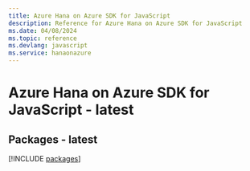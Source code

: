 ```yaml
---
title: Azure Hana on Azure SDK for JavaScript
description: Reference for Azure Hana on Azure SDK for JavaScript
ms.date: 04/08/2024
ms.topic: reference
ms.devlang: javascript
ms.service: hanaonazure
---
```

# Azure Hana on Azure SDK for JavaScript - latest
## Packages - latest
[!INCLUDE [packages](hana-on-azure-index.md)]
